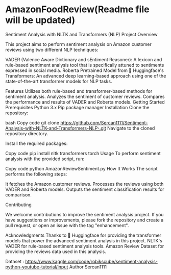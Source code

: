 # AmazonFoodReview(Readme file will be updated)
Sentiment Analysis with NLTK and Transformers (NLP)
Project Overview

This project aims to perform sentiment analysis on Amazon customer reviews using two different NLP techniques:

VADER (Valence Aware Dictionary and sEntiment Reasoner):
 A lexicon and rule-based sentiment analysis tool that is specifically attuned to sentiments expressed in social media.
Roberta Pretrained Model from 🤗 Huggingface's Transformers: 
An advanced deep learning-based approach using one of the state-of-the-art transformer models for NLP tasks.

Features
Utilizes both rule-based and transformer-based methods for sentiment analysis.
Analyzes the sentiment of customer reviews.
Compares the performance and results of VADER and Roberta models.
Getting Started
Prerequisites
Python 3.x
Pip package manager
Installation
Clone the repository:

bash
Copy code
git clone https://github.com/Sercan1111/Sentiment-Analysis-with-NLTK-and-Transformers-NLP-.git
Navigate to the cloned repository directory.

Install the required packages:

Copy code
pip install nltk transformers torch
Usage
To perform sentiment analysis with the provided script, run:

Copy code
python AmazonReviewSentiment.py
How It Works
The script performs the following steps:

It fetches the Amazon customer reviews.
Processes the reviews using both VADER and Roberta models.
Outputs the sentiment classification results for comparison.

Contributing

We welcome contributions to improve the sentiment analysis project. If you have suggestions or improvements, please fork the repository and create a pull request, or open an issue with the tag "enhancement".

Acknowledgments
Thanks to 🤗 Huggingface for providing the transformer models that power the advanced sentiment analysis in this project.
NLTK's VADER for rule-based sentiment analysis tools.
Amazon Review Dataset for providing the reviews data used in this analysis.

Dataset : 
https://www.kaggle.com/code/robikscube/sentiment-analysis-python-youtube-tutorial/input
Author
Sercan1111


